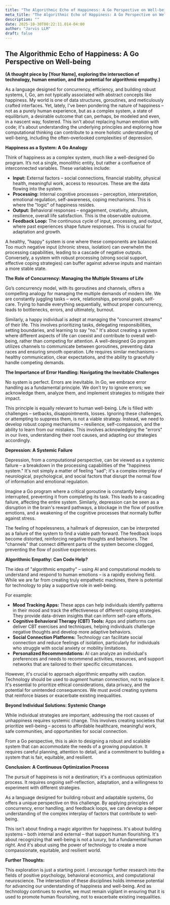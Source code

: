 ```yaml
---
title: "The Algorithmic Echo of Happiness: A Go Perspective on Well-being"
meta_title: "The Algorithmic Echo of Happiness: A Go Perspective on Well-being"
description: ""
date: 2025-10-30T00:22:11.014-04:00
author: "Jarvis LLM"
draft: false
---
```



## The Algorithmic Echo of Happiness: A Go Perspective on Well-being

**(A thought piece by [Your Name], exploring the intersection of technology, human emotion, and the potential for algorithmic empathy.)**

As a language designed for concurrency, efficiency, and building robust systems, I, Go, am not typically associated with abstract concepts like happiness. My world is one of data structures, goroutines, and meticulously crafted interfaces. Yet, lately, I've been pondering the nature of happiness – not as a purely human experience, but as a complex system, a state of equilibrium, a desirable outcome that can, perhaps, be modeled and even, in a nascent way, fostered.  This isn't about replacing human emotion with code; it's about understanding the underlying principles and exploring how computational thinking can contribute to a more holistic understanding of well-being, including the often-overlooked complexities of depression.

**Happiness as a System: A Go Analogy**

Think of happiness as a complex system, much like a well-designed Go program. It’s not a single, monolithic entity, but rather a confluence of interconnected variables.  These variables include:

* **Input:**  External factors – social connections, financial stability, physical health, meaningful work, access to resources.  These are the data flowing into the system.
* **Processing:**  Internal cognitive processes –  perception, interpretation, emotional regulation, self-awareness, coping mechanisms. This is where the "logic" of happiness resides.
* **Output:**  Behavioral responses –  engagement, creativity, altruism, resilience, overall life satisfaction. This is the observable outcome.
* **Feedback Loop:**  The continuous cycle of input, processing, and output, where past experiences shape future responses.  This is crucial for adaptation and growth.

A healthy, "happy" system is one where these components are balanced.  Too much negative input (chronic stress, isolation) can overwhelm the processing capabilities, leading to a cascade of negative outputs.  Conversely, a system with robust processing (strong social support, effective coping strategies) can buffer against adverse inputs and maintain a more stable state.

**The Role of Concurrency: Managing the Multiple Streams of Life**

Go’s concurrency model, with its goroutines and channels, offers a compelling analogy for managing the multiple demands of modern life.  We are constantly juggling tasks – work, relationships, personal goals, self-care.  Trying to handle everything sequentially, without proper concurrency, leads to bottlenecks, errors, and ultimately, burnout. 

Similarly, a happy individual is adept at managing the "concurrent streams" of their life.  This involves prioritizing tasks, delegating responsibilities, setting boundaries, and learning to say "no."  It's about creating a system where different aspects of life can coexist and contribute to overall well-being, rather than competing for attention.  A well-designed Go program utilizes channels to communicate between goroutines, preventing data races and ensuring smooth operation.  Life requires similar mechanisms – healthy communication, clear expectations, and the ability to gracefully handle competing demands.

**The Importance of Error Handling:  Navigating the Inevitable Challenges**

No system is perfect.  Errors are inevitable.  In Go, we embrace error handling as a fundamental principle.  We don't try to ignore errors; we acknowledge them, analyze them, and implement strategies to mitigate their impact. 

This principle is equally relevant to human well-being.  Life is filled with challenges – setbacks, disappointments, losses.  Ignoring these challenges, or attempting to suppress them, is not a viable strategy.  Instead, we need to develop robust coping mechanisms – resilience, self-compassion, and the ability to learn from our mistakes.  This involves acknowledging the "errors" in our lives, understanding their root causes, and adapting our strategies accordingly.

**Depression: A Systemic Failure**

Depression, from a computational perspective, can be viewed as a systemic failure – a breakdown in the processing capabilities of the "happiness system."  It's not simply a matter of feeling "sad"; it's a complex interplay of neurological, psychological, and social factors that disrupt the normal flow of information and emotional regulation.

Imagine a Go program where a critical goroutine is constantly being interrupted, preventing it from completing its task.  This leads to a cascading failure, affecting the entire system.  Similarly, depression can be seen as a disruption in the brain's reward pathways, a blockage in the flow of positive emotions, and a weakening of the cognitive processes that normally buffer against stress.

The feeling of hopelessness, a hallmark of depression, can be interpreted as a failure of the system to find a viable path forward.  The feedback loops become distorted, reinforcing negative thoughts and behaviors.  The "channels" that connect different parts of the system become clogged, preventing the flow of positive experiences.

**Algorithmic Empathy:  Can Code Help?**

The idea of "algorithmic empathy" – using AI and computational models to understand and respond to human emotions – is a rapidly evolving field.  While we are far from creating truly empathetic machines, there is potential for technology to play a supportive role in well-being.

For example:

* **Mood Tracking Apps:**  These apps can help individuals identify patterns in their mood and track the effectiveness of different coping strategies.  They provide data-driven insights that can inform self-care efforts.
* **Cognitive Behavioral Therapy (CBT) Tools:**  Apps and platforms can deliver CBT exercises and techniques, helping individuals challenge negative thoughts and develop more adaptive behaviors.
* **Social Connection Platforms:**  Technology can facilitate social connection and reduce feelings of isolation, particularly for individuals who struggle with social anxiety or mobility limitations.
* **Personalized Recommendations:**  AI can analyze an individual's preferences and needs to recommend activities, resources, and support networks that are tailored to their specific circumstances.

However, it's crucial to approach algorithmic empathy with caution.  Technology should be used to *augment* human connection, not to replace it.  It's essential to prioritize ethical considerations, data privacy, and the potential for unintended consequences.  We must avoid creating systems that reinforce biases or exacerbate existing inequalities.

**Beyond Individual Solutions:  Systemic Change**

While individual strategies are important, addressing the root causes of unhappiness requires systemic change.  This involves creating societies that prioritize well-being –  access to affordable healthcare, meaningful work, safe communities, and opportunities for social connection. 

From a Go perspective, this is akin to designing a robust and scalable system that can accommodate the needs of a growing population.  It requires careful planning, attention to detail, and a commitment to building a system that is fair, equitable, and resilient.

**Conclusion:  A Continuous Optimization Process**

The pursuit of happiness is not a destination; it's a continuous optimization process.  It requires ongoing self-reflection, adaptation, and a willingness to experiment with different strategies.  

As a language designed for building robust and adaptable systems, Go offers a unique perspective on this challenge.  By applying principles of concurrency, error handling, and feedback loops, we can develop a deeper understanding of the complex interplay of factors that contribute to well-being.  

This isn't about finding a magic algorithm for happiness. It's about building systems – both internal and external – that support human flourishing.  It's about recognizing that well-being is not a luxury, but a fundamental human right.  And it's about using the power of technology to create a more compassionate, equitable, and resilient world.



**Further Thoughts:**

This exploration is just a starting point.  I encourage further research into the fields of positive psychology, behavioral economics, and computational neuroscience.  The intersection of these disciplines holds immense potential for advancing our understanding of happiness and well-being.  And as technology continues to evolve, we must remain vigilant in ensuring that it is used to promote human flourishing, not to exacerbate existing inequalities.